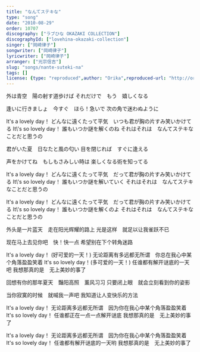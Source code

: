 ```yaml
---
title: "なんてステキな"
type: "song"
date: "2010-08-29"
order: 10707
discography: ["ラブひな OKAZAKI COLLECTION"]
discographyId: ["lovehina-okazaki-collection"]
singer: ["岡崎律子"]
songwriter: ["岡崎律子"]
lyricwriter: ["岡崎律子"]
arranger: ["光宗信吉"]
slug: "songs/nante-suteki-na"
tags: []
license: {type: "reproduced",author: "Orika",reproduced-url: "http://orikamushi.myweb.hinet.net/",reproduced-website: "織歌蟲網站"}
---
```


外は青空　陽の射す道歩けば 
それだけで　もう　嬉しくなる 

逢いに行きましょ　今すぐ　ほら！急いで 
次の角で迷わぬように 

It's a lovely day！ 
どんなに遠くたって平気　いつも君が胸の片すみ笑いかけてる 
It\\'s so lovely day！ 
誰もいつか謎を解くのね 
それはそれは　なんてステキなことだと思うの 

君がいた夏　日なたと風の匂い 
目を閉じれば　すぐに逢える 

声をかけてね　もしもさみしい時は 
楽しくなる術を知ってる 

It's a lovely day！ 
どんなに遠くたって平気　だって君が胸の片すみ笑いかけてる 
It\\'s so lovely day！ 
誰もいつか謎を解いていく 
それはそれは　なんてステキなことだと思うの 

It's a lovely day！ 
どんなに遠くたって平気　だって君が胸の片すみ笑いかけてる 
It\\'s so lovely day！ 
誰もいつか謎を解くのよ 
それはそれは　なんてステキなことだと思うの

外头是一片蓝天　走在阳光辉耀的路上 
光是这样　就足以让我雀跃不已 

现在马上去见你吧　快！快一点 
希望别在下个转角迷路 

It's a lovely day！ (好可爱的一天！) 
无论距离有多远都无所谓　你总在我心中某个角落盈盈笑着 
It's so lovely day！(多可爱的一天！) 
任谁都有解开谜底的一天吧 
我想那真的是　无上美妙的事了 

回想有你的那年夏天　豔阳高照　薰风习习 
只要闭上眼　就会立刻看到你的姿影 

当你寂寞的时候　就喊我一声吧 
我知道让人变快乐的方法 

It's a lovely day！ 
无论距离多远都无所谓　因为你在我心中某个角落盈盈笑着 
It's so lovely day！ 
任谁都正在一点一点解开谜底 
我想那真的是　无上美妙的事了 

It's a lovely day！ 
无论距离多远都无所谓　因为你在我心中某个角落盈盈笑着 
It's so lovely day！ 
任谁都有解开谜底的一天哟 
我想那真的是　无上美妙的事了
